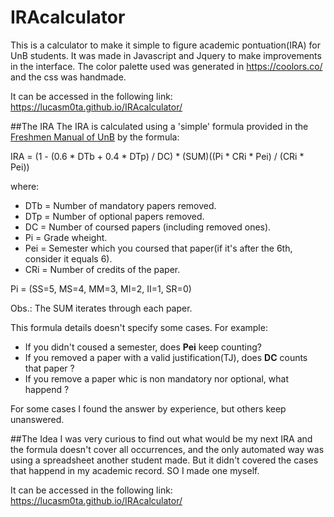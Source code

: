 # IRAcalculator

This is a calculator to make it simple to figure academic pontuation(IRA) for UnB students. It was made in Javascript and Jquery to make improvements in the interface. The color palette used was generated in https://coolors.co/ and the css was handmade.

It can be accessed in the following link: https://lucasm0ta.github.io/IRAcalculator/

##The IRA
The IRA is calculated using a 'simple' formula provided in the [Freshmen Manual of UnB](http://www.unb.br/administracao/decanatos/deg/downloads/index/guia_calouro_1_2015.pdf) by the formula:

IRA = (1 - (0.6 * DTb + 0.4 * DTp) / DC) * (SUM)((Pi * CRi * Pei) / (CRi * Pei))

where:
- DTb = Number of mandatory papers removed.
- DTp = Number of optional papers removed.
- DC = Number of coursed papers (including removed ones).
- Pi = Grade wheight.
- Pei = Semester which you coursed that paper(if it's after the 6th, consider it equals 6).
- CRi = Number of credits of the paper.

Pi = (SS=5, MS=4, MM=3, MI=2, II=1, SR=0)

Obs.: The SUM iterates through each paper.

This formula details doesn't specify some cases. For example:
- If you didn't coused a semester, does **Pei** keep counting?
- If you removed a paper with a valid justification(TJ), does **DC** counts that paper ?
- If you remove a paper whic is non mandatory nor optional, what happend ?

For some cases I found the answer by experience, but others keep unanswered.

##The Idea
I was very curious to find out what would be my next IRA and the formula doesn't cover all occurrences, and the only automated way was using a spreadsheet another student made. But it didn't covered the cases that happend in my academic record. SO I made one myself.


It can be accessed in the following link:
https://lucasm0ta.github.io/IRAcalculator/
